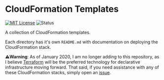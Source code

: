 # CloudFormation Templates

[![MIT License](https://img.shields.io/github/license/NickolasHKraus/cloudformation-templates?color=blue)](https://github.com/NickolasHKraus/cloudformation-templates/blob/master/LICENSE)
![Status](https://img.shields.io/static/v1?label=status&message=maintenance&color=blueviolet)

A collection of CloudFormation templates.

Each directory has it's own `README.md` with documentation on deploying the CloudFormation stack.

⚠️**Warning**: As of January 2020, I am no longer adding to this repository, as I believe [Terraform](https://www.terraform.io/) will be the preferred technology for declarative infrastructure moving forward. That said, if you need assistance with any of these CloudFormation stacks, simply open an [issue](https://github.com/NickolasHKraus/cloudformation-templates/issues).
